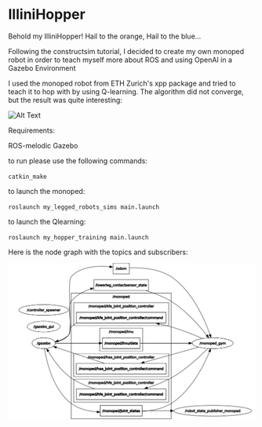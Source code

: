 # IlliniHopper

Behold my IlliniHopper! Hail to the orange, Hail to the blue...

Following the constructsim tutorial, I decided to create my own monoped robot 
in order to teach myself more about ROS and using OpenAI in a Gazebo Environment

I used the monoped robot from ETH Zurich's xpp package and tried to teach it to
hop with by using Q-learning. The algorithm did not converge, but the result was
quite interesting:

![Alt Text](https://media4.giphy.com/media/lIsgQpeQiUnZ7GnSNP/giphy.gif)



Requirements:

ROS-melodic
Gazebo

to run please use the following commands:

`catkin_make`

to launch the monoped:

`roslaunch my_legged_robots_sims main.launch`

to launch the Qlearning:

`roslaunch my_hopper_training main.launch`


Here is the node graph with the topics and subscribers:

<img src="https://github.com/aihoque2/IlliniHopper/blob/main/pics/node_and_topic_graph.png">
